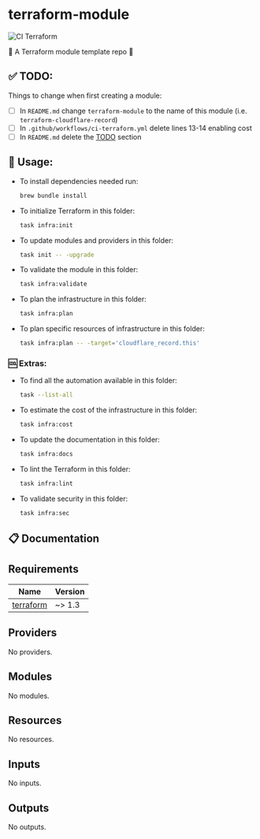 # terraform-module

![CI Terraform](https://github.com/benniemosher-dev/terraform-module/actions/workflows/ci-terraform.yml/badge.svg)

🧱 A Terraform module template repo 🧱

## ✅ TODO:

Things to change when first creating a module:

- [ ] In `README.md` change `terraform-module` to the name of this module (i.e. `terraform-cloudflare-record`)
- [ ] In `.github/workflows/ci-terraform.yml` delete lines 13-14 enabling cost
- [ ] In `README.md` delete the [TODO](README.md#todo) section

## 📜 Usage:

- To install dependencies needed run:
  ```bash
  brew bundle install
  ```
- To initialize Terraform in this folder:
  ```bash
  task infra:init
  ```
- To update modules and providers in this folder:
  ```bash
  task init -- -upgrade
  ```
- To validate the module in this folder:
  ```bash
  task infra:validate
  ```
- To plan the infrastructure in this folder:
  ```bash
  task infra:plan
  ```
- To plan specific resources of infrastructure in this folder:
  ```bash
  task infra:plan -- -target='cloudflare_record.this'
  ```

### 🆒 Extras:

- To find all the automation available in this folder:
  ```bash
  task --list-all
  ```
- To estimate the cost of the infrastructure in this folder:
  ```bash
  task infra:cost
  ```
- To update the documentation in this folder:
  ```bash
  task infra:docs
  ```
- To lint the Terraform in this folder:
  ```bash
  task infra:lint
  ```
- To validate security in this folder:
  ```bash
  task infra:sec
  ```

## 📋 Documentation

<!-- BEGIN_TF_DOCS -->
## Requirements

| Name | Version |
|------|---------|
| <a name="requirement_terraform"></a> [terraform](#requirement\_terraform) | ~> 1.3 |

## Providers

No providers.

## Modules

No modules.

## Resources

No resources.

## Inputs

No inputs.

## Outputs

No outputs.
<!-- END_TF_DOCS -->
